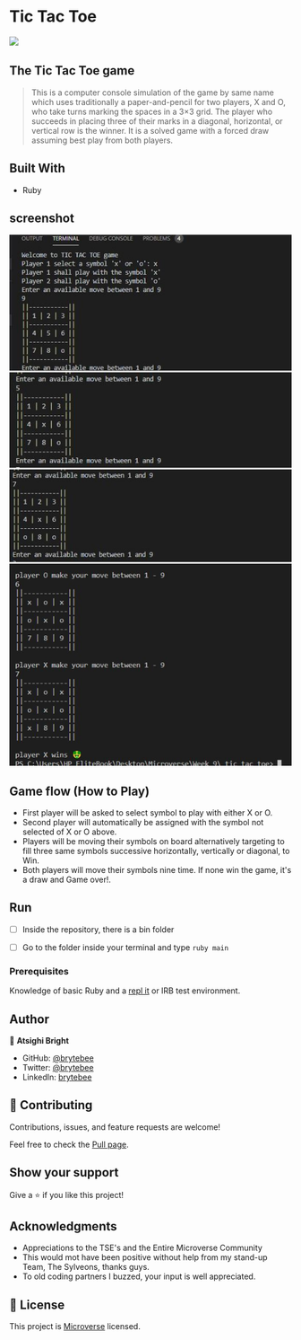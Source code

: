 # Tic Tac Toe
![](https://github.com/brytebee/tic_tac_toe_/)

## The Tic Tac Toe game

> This is a computer console simulation of the game by same name which uses traditionally a paper-and-pencil for two players, X and O, who take turns marking the spaces in a 3×3 grid. The player who succeeds in placing three of their marks in a diagonal, horizontal, or vertical row is the winner. It is a solved game with a forced draw assuming best play from both players.

## Built With

- Ruby

## screenshot

![screenshot](/assets/screenshot1.JPG)
![screenshot](/assets/screenshot2.JPG)
![screenshot](/assets/screenshot3.JPG)
![screenshot](/assets/screenshot4.JPG)

## Game flow (How to Play)

- First player will be asked to select symbol to play with either X or O.
- Second player will automatically be assigned with the symbol not selected of X or O above.
- Players will be moving their symbols on board alternatively targeting to fill three same symbols successive horizontally, vertically or diagonal, to Win.
- Both players will move their symbols nine time. If none win the game, it's a draw and Game over!.

## Run
- [ ] Inside the repository, there is a bin folder
- [ ] Go to the folder inside your terminal and type `ruby main`


### Prerequisites

Knowledge of basic Ruby and a [repl it](https://repl.it/~) or IRB test environment.


## Author

👤 **Atsighi Bright**

- GitHub: [@brytebee](https://github.com/brytebee)
- Twitter: [@brytebee](https://twitter.com/brytebee)
- LinkedIn: [brytebee](https://www.linkedin.com/in/brytebee/)

## 🤝 Contributing

Contributions, issues, and feature requests are welcome!

Feel free to check the [Pull page](https://github.com/brytebee/tic_tac_toe_/).

## Show your support

Give a ⭐️ if you like this project!

## Acknowledgments

- Appreciations to the TSE's and the Entire Microverse Community
- This would mot have been positive without help from my stand-up Team, The Sylveons, thanks guys.
- To old coding partners I buzzed, your input is well appreciated.

## 📝 License

This project is [Microverse](https://www.microverse.org/) licensed.
